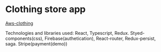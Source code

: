 # Clothing store app

[Aws-clothing](https://demend2607.github.io/aws-clothing/)

Technologies and libraries used: 
  React, Typescript, Redux.
  Styed-components(css), Firebase(authetication), React-router, Redux-persist, saga.
  Stripe(payment(demo))
